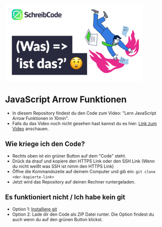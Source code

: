 <img src="./img/javascript-arrow-funktionen.jpg" width="450" alt="Youtube Thumbnail"/>

# JavaScript Arrow Funktionen

-   In diesem Repository findest du den Code zum Video: "Lern JavaScript Arrow Funktionen in 10min".
-   Falls du das Video noch nicht gesehen hast kannst du es hier:
    [Link zum Video](https://youtu.be/Zu9YeqQ-Avg) anschauen.

## Wie kriege ich den Code?

-   Rechts oben ist ein grüner Button auf dem "Code" steht.
-   Drück da drauf und kopiere den HTTPS Link oder den SSH Link (Wenn du nicht weißt was SSH ist nimm den HTTPS Link)
-   Öffne die Kommandozeile auf deinem Computer und gib ein: `git clone <der-kopierte-link>`
-   Jetzt wird das Repository auf deinen Rechner runtergeladen.

## Es funktioniert nicht / Ich habe kein git

-   Option 1: [Installiere git](https://www.atlassian.com/de/git/tutorials/install-git)
-   Option 2: Lade dir den Code als ZIP Datei runter. Die Option findest du auch wenn du auf den grünen Button klickst.
